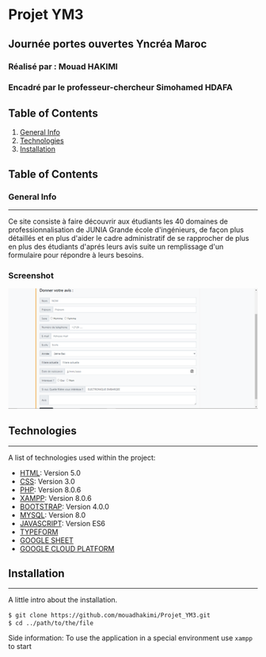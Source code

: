 # Projet YM3 
## Journée portes ouvertes Yncréa Maroc
### Réalisé par : Mouad HAKIMI
### Encadré par le professeur-chercheur Simohamed HDAFA

## Table of Contents
1. [General Info](#general-info)
2. [Technologies](#technologies)
3. [Installation](#installation)

## Table of Contents
<a name="general-info"></a>
### General Info
***
Ce site consiste à faire découvrir aux étudiants les 40 domaines de professionnalisation de JUNIA Grande école d'ingénieurs, de façon plus détaillés et en plus d'aider le cadre administratif de se rapprocher de plus en plus des étudiants d'aprés leurs avis suite un remplissage d'un formulaire pour répondre à leurs besoins.
### Screenshot
![Image text](/Git_Screen/formulaire.PNG)

## Technologies
***
A list of technologies used within the project:
* [HTML](https://fr.wikipedia.org/wiki/HTML5): Version 5.0
* [CSS](https://fr.wikipedia.org/wiki/Feuilles_de_style_en_cascade#CSS3): Version 3.0
* [PHP](https://www.php.net/downloads): Version 8.0.6
* [XAMPP](https://www.apachefriends.org/download.html): Version 8.0.6
* [BOOTSTRAP](https://getbootstrap.com/docs/4.6/getting-started/introduction/): Version 4.0.0
* [MYSQL](https://dev.mysql.com/doc/): Version 8.0
* [JAVASCRIPT](https://www.javascript.com/): Version ES6
* [TYPEFORM](https://www.typeform.com/)
* [GOOGLE SHEET](https://www.google.com/intl/fr/sheets/about/)
* [GOOGLE CLOUD PLATFORM](https://console.cloud.google.com/home/)


## Installation
***
A little intro about the installation.
```
$ git clone https://github.com/mouadhakimi/Projet_YM3.git
$ cd ../path/to/the/file
```
Side information: To use the application in a special environment use ```xampp``` to start